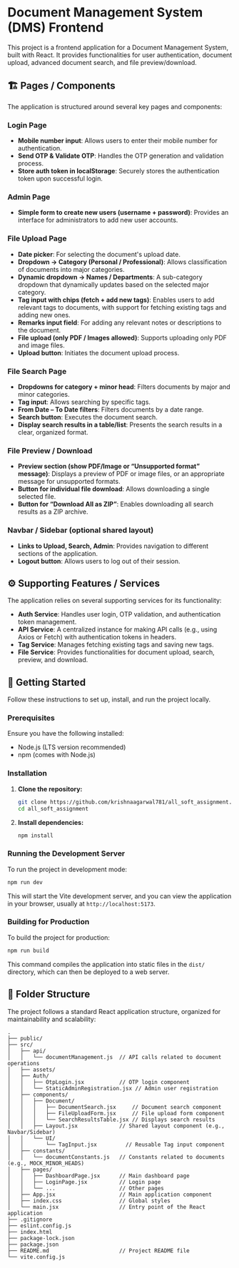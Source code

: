 # Document Management System (DMS) Frontend

This project is a frontend application for a Document Management System, built with React. It provides functionalities for user authentication, document upload, advanced document search, and file preview/download.

## 🏗️ Pages / Components

The application is structured around several key pages and components:

### Login Page
-   **Mobile number input**: Allows users to enter their mobile number for authentication.
-   **Send OTP & Validate OTP**: Handles the OTP generation and validation process.
-   **Store auth token in localStorage**: Securely stores the authentication token upon successful login.

### Admin Page
-   **Simple form to create new users (username + password)**: Provides an interface for administrators to add new user accounts.

### File Upload Page
-   **Date picker**: For selecting the document's upload date.
-   **Dropdown → Category (Personal / Professional)**: Allows classification of documents into major categories.
-   **Dynamic dropdown → Names / Departments**: A sub-category dropdown that dynamically updates based on the selected major category.
-   **Tag input with chips (fetch + add new tags)**: Enables users to add relevant tags to documents, with support for fetching existing tags and adding new ones.
-   **Remarks input field**: For adding any relevant notes or descriptions to the document.
-   **File upload (only PDF / Images allowed)**: Supports uploading only PDF and image files.
-   **Upload button**: Initiates the document upload process.

### File Search Page
-   **Dropdowns for category + minor head**: Filters documents by major and minor categories.
-   **Tag input**: Allows searching by specific tags.
-   **From Date – To Date filters**: Filters documents by a date range.
-   **Search button**: Executes the document search.
-   **Display search results in a table/list**: Presents the search results in a clear, organized format.

### File Preview / Download
-   **Preview section (show PDF/Image or “Unsupported format” message)**: Displays a preview of PDF or image files, or an appropriate message for unsupported formats.
-   **Button for individual file download**: Allows downloading a single selected file.
-   **Button for “Download All as ZIP”**: Enables downloading all search results as a ZIP archive.

### Navbar / Sidebar (optional shared layout)
-   **Links to Upload, Search, Admin**: Provides navigation to different sections of the application.
-   **Logout button**: Allows users to log out of their session.

## ⚙️ Supporting Features / Services

The application relies on several supporting services for its functionality:

-   **Auth Service**: Handles user login, OTP validation, and authentication token management.
-   **API Service**: A centralized instance for making API calls (e.g., using Axios or Fetch) with authentication tokens in headers.
-   **Tag Service**: Manages fetching existing tags and saving new tags.
-   **File Service**: Provides functionalities for document upload, search, preview, and download.

## 🚀 Getting Started

Follow these instructions to set up, install, and run the project locally.

### Prerequisites

Ensure you have the following installed:
- Node.js (LTS version recommended)
- npm (comes with Node.js)

### Installation

1.  **Clone the repository:**
    ```bash
    git clone https://github.com/krishnaagarwal781/all_soft_assignment.git
    cd all_soft_assignment
    ```
2.  **Install dependencies:**
    ```bash
    npm install
    ```

### Running the Development Server

To run the project in development mode:
```bash
npm run dev
```
This will start the Vite development server, and you can view the application in your browser, usually at `http://localhost:5173`.

### Building for Production

To build the project for production:
```bash
npm run build
```
This command compiles the application into static files in the `dist/` directory, which can then be deployed to a web server.

## 📁 Folder Structure

The project follows a standard React application structure, organized for maintainability and scalability:

```
.
├── public/
├── src/
│   ├── api/
│   │   └── documentManagement.js  // API calls related to document operations
│   ├── assets/
│   ├── Auth/
│   │   ├── OtpLogin.jsx           // OTP login component
│   │   └── StaticAdminRegistration.jsx // Admin user registration
│   ├── components/
│   │   ├── Document/
│   │   │   ├── DocumentSearch.jsx     // Document search component
│   │   │   ├── FileUploadForm.jsx     // File upload form component
│   │   │   └── SearchResultsTable.jsx // Displays search results
│   │   ├── Layout.jsx             // Shared layout component (e.g., Navbar/Sidebar)
│   │   └── UI/
│   │       └── TagInput.jsx         // Reusable Tag input component
│   ├── constants/
│   │   └── documentConstants.js   // Constants related to documents (e.g., MOCK_MINOR_HEADS)
│   ├── pages/
│   │   ├── DashboardPage.jsx      // Main dashboard page
│   │   ├── LoginPage.jsx          // Login page
│   │   └── ...                    // Other pages
│   ├── App.jsx                    // Main application component
│   ├── index.css                  // Global styles
│   └── main.jsx                   // Entry point of the React application
├── .gitignore
├── eslint.config.js
├── index.html
├── package-lock.json
├── package.json
├── README.md                      // Project README file
└── vite.config.js
